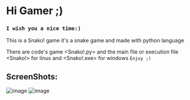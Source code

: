 #  Hi Gamer ;)
### ```I wish you a nice time:)```

This is a Snako! game 
it's a snake game and made with python language

There are code's game <Snako!.py> and the main file or execution file <Snako!> for linux and <Snako!.exe> for windows
```Enjoy ;)```

## ScreenShots:
![image](https://github.com/JohnSamy2004/Projects/assets/136609635/d74d3c1f-75b1-4029-a9db-c26bf30339b9)
![image](https://github.com/JohnSamy2004/Projects/assets/136609635/07a6d825-ad3f-43b5-a80e-88d1ca174d73)


